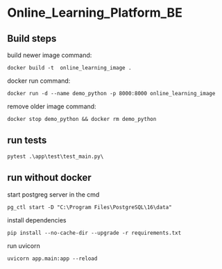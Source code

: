 # Online_Learning_Platform_BE

## Build steps

build newer image command:

```
docker build -t  online_learning_image .
```

docker run command:

```
docker run -d --name demo_python -p 8000:8000 online_learning_image

```

remove older image command:

```
docker stop demo_python && docker rm demo_python

```

## run tests

```
pytest .\app\test\test_main.py\

```

## run without docker

start postgreg server in the cmd

```
pg_ctl start -D "C:\Program Files\PostgreSQL\16\data"

```

install dependencies

```
pip install --no-cache-dir --upgrade -r requirements.txt

```

run uvicorn

```
uvicorn app.main:app --reload

```
